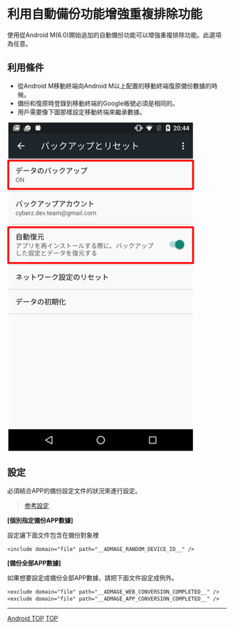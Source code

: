 # 利用自動備份功能增強重複排除功能

使用從Android M(6.0)開始追加的自動備份功能可以增強重複排除功能。此選項為任意。

## 利用條件

* 從Android M移動終端向Android M以上配置的移動終端復原備份數據的時候。
* 備份和復原時登錄到移動終端的Google帳號必須是相同的。
* 用戶需要像下圖那樣設定移動終端來繼承數據。

![設定画面](./img01.png)

## 設定

  必須結合APP的備份設定文件的狀況來進行設定。

> [参考設定](https://developer.android.com/training/backup/autosyncapi.html)

**[個別指定備份APP數據]**

  設定讓下面文件包含在備份對象裡

```
<include domain="file" path="__ADMAGE_RANDOM_DEVICE_ID__" />
```

**[備份全部APP數據]**

  如果想要設定成備份全部APP數據，請把下面文件設定成例外。

```
<exclude domain="file" path="__ADMAGE_WEB_CONVERSION_COMPLETED__" />
<exclude domain="file" path="__ADMAGE_APP_CONVERSION_COMPLETED__" />
```

---
[Android TOP](/lang/zh-tw/doc/integration/android/README.md)
[TOP](/lang/zh-tw/README.md)
